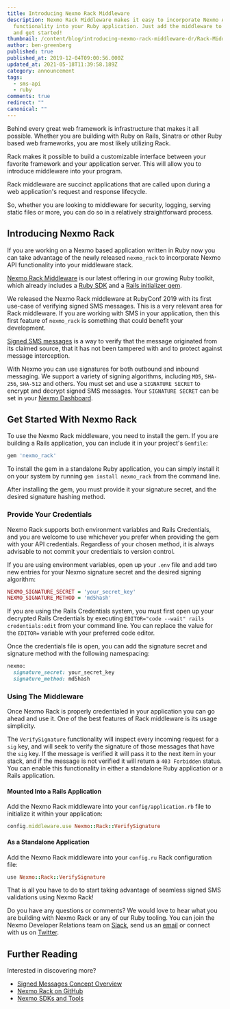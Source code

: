 ```yaml
---
title: Introducing Nexmo Rack Middleware
description: Nexmo Rack Middleware makes it easy to incorporate Nexmo API
  functionality into your Ruby application. Just add the middleware to your app
  and get started!
thumbnail: /content/blog/introducing-nexmo-rack-middleware-dr/Rack-Middleware_1200x600.png
author: ben-greenberg
published: true
published_at: 2019-12-04T09:00:56.000Z
updated_at: 2021-05-18T11:39:58.189Z
category: announcement
tags:
  - sms-api
  - ruby
comments: true
redirect: ""
canonical: ""
---
```

Behind every great web framework is infrastructure that makes it all possible. Whether you are building with Ruby on Rails, Sinatra or other Ruby based web frameworks, you are most likely utilizing Rack.

Rack makes it possible to build a customizable interface between your favorite framework and your application server. This will allow you to introduce middleware into your program.

Rack middleware are succinct applications that are called upon during a web application's request and response lifecycle.

So, whether you are looking to middleware for security, logging, serving static files or more, you can do so in a relatively straightforward process.

## Introducing Nexmo Rack

<sign-up number></sign-up>

If you are working on a Nexmo based application written in Ruby now you can take advantage of the newly released `nexmo_rack` to incorporate Nexmo API functionality into your middleware stack.

[Nexmo Rack Middleware](https://github.com/Nexmo/nexmo-rack) is our latest offering in our growing Ruby toolkit, which already includes a [Ruby SDK](https://github.com/Nexmo/nexmo-ruby) and a [Rails initializer gem](https://github.com/Nexmo/nexmo-rails).

We released the Nexmo Rack middleware at RubyConf 2019 with its first use-case of verifying signed SMS messages. This is a very relevant area for Rack middleware. If you are working with SMS in your application, then this first feature of `nexmo_rack` is something that could benefit your development.

[Signed SMS messages](https://developer.nexmo.com/concepts/guides/signing-messages) is a way to verify that the message originated from its claimed source, that it has not been tampered with and to protect against message interception.

With Nexmo you can use signatures for both outbound and inbound messaging. We support a variety of signing algorithms, including `MD5`, `SHA-256`, `SHA-512` and others. You must set and use a `SIGNATURE SECRET` to encrypt and decrypt signed SMS messages. Your `SIGNATURE SECRET` can be set in your [Nexmo Dashboard](https://dashboard.nexmo.com).

## Get Started With Nexmo Rack

To use the Nexmo Rack middleware, you need to install the gem. If you are building a Rails application, you can include it in your project's `Gemfile`:

```ruby
gem 'nexmo_rack'
```

To install the gem in a standalone Ruby application, you can simply install it on your system by running `gem install nexmo_rack` from the command line.

After installing the gem, you must provide it your signature secret, and the desired signature hashing method.

### Provide Your Credentials

Nexmo Rack supports both environment variables and Rails Credentials, and you are welcome to use whichever you prefer when providing the gem with your API credentials. Regardless of your chosen method,  it is always advisable to not commit your credentials to version control.

If you are using environment variables, open up your `.env` file and add two new entries for your Nexmo signature secret and the desired signing algorithm:

```ruby
NEXMO_SIGNATURE_SECRET = 'your_secret_key'
NEXMO_SIGNATURE_METHOD = 'md5hash'
```

If you are using the Rails Credentials system, you must first open up your decrypted Rails Credentials by executing `EDITOR="code --wait" rails credentials:edit` from your command line. You can replace the value for the `EDITOR=` variable with your preferred code editor.

Once the credentials file is open, you can add the signature secret and signature method with the following namespacing:

```ruby
nexmo:
  signature_secret: your_secret_key
  signature_method: md5hash
```

### Using The Middleware

Once Nexmo Rack is properly credentialed in your application you can go ahead and use it. One of the best features of Rack middleware is its usage simplicity.

The `VerifySignature` functionality will inspect every incoming request for a `sig` key, and will seek to verify the signature of those messages that have the `sig` key. If the message is verified it will pass it to the next item in your stack, and if the message is not verified it will return a `403 Forbidden` status. You can enable this functionality in either a standalone Ruby application or a Rails application.

#### Mounted Into a Rails Application

Add the Nexmo Rack middleware into your `config/application.rb` file to initialize it within your application:

```ruby
config.middleware.use Nexmo::Rack::VerifySignature
```

#### As a Standalone Application

Add the Nexmo Rack middleware into your `config.ru` Rack configuration file:

```ruby
use Nexmo::Rack::VerifySignature
```

That is all you have to do to start taking advantage of seamless signed SMS validations using Nexmo Rack!

Do you have any questions or comments? We would love to hear what you are building with Nexmo Rack or any of our Ruby tooling. You can join the Nexmo Developer Relations team on [Slack](https://developer.nexmo.com/community/slack), send us an [email](mailto:devrel@nexmo.com) or connect with us on [Twitter](https://twitter.com/NexmoDev). 

## Further Reading

Interested in discovering more?

* [Signed Messages Concept Overview](https://developer.nexmo.com/concepts/guides/signing-messages)
* [Nexmo Rack on GitHub](https://github.com/Nexmo/nexmo-rack)
* [Nexmo SDKs and Tools](https://developer.nexmo.com/tools)